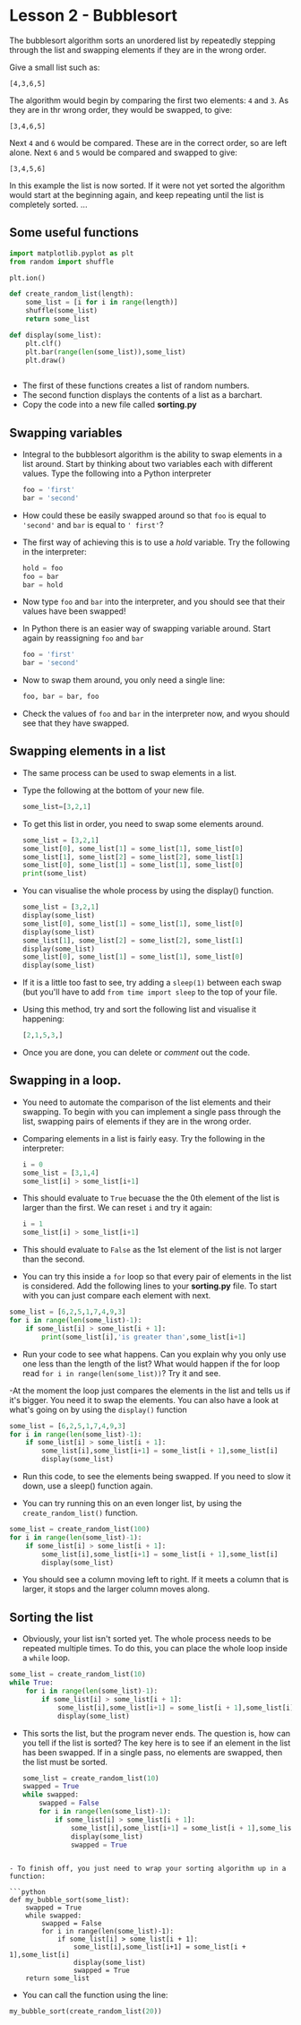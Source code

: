 # Lesson 2 - Bubblesort

The bubblesort algorithm sorts an unordered list by repeatedly stepping through the list and swapping elements if they are in the wrong order.

Give a small list such as:

`[4,3,6,5]`

The algorithm would begin by comparing the first two elements: `4` and `3`. As they are in thr wrong order, they would be swapped, to give:

`[3,4,6,5]`

Next `4` and `6` would be compared. These are in the correct order, so are left alone.
Next `6` and `5` would be compared and swapped to give:

`[3,4,5,6]`

In this example the list is now sorted. If it were not yet sorted the algorithm would start at the beginning again, and keep repeating until the list is completely sorted.
...

## Some useful functions

```python
import matplotlib.pyplot as plt
from random import shuffle

plt.ion()

def create_random_list(length):
    some_list = [i for i in range(length)]
    shuffle(some_list)
	return some_list

def display(some_list):
    plt.clf()
    plt.bar(range(len(some_list)),some_list)
    plt.draw()
    
```
- The first of these functions creates a list of random numbers.
- The second function displays the contents of a list as a barchart.
- Copy the code into a new file called **sorting.py**

## Swapping variables

- Integral to the bubblesort algorithm is the ability to swap elements in a list around.
Start by thinking about two variables each with different values. Type the following into a Python interpreter

	```python
	foo = 'first'
	bar = 'second'
	```

- How could these be easily swapped around so that `foo` is equal to `'second'` and `bar` is equal to `' first'`?

- The first way of achieving this is to use a *hold* variable. Try the following in the interpreter:

	```python
	hold = foo
	foo = bar
	bar = hold
	```

- Now type `foo` and `bar` into the interpreter, and you should see that their values have been swapped!

- In Python there is an easier way of swapping variable around. Start again by reassigning `foo` and `bar`

	```python
	foo = 'first'
	bar = 'second'
	```

- Now to swap them around, you only need a single line:

	```python
	foo, bar = bar, foo
	```

- Check the values of `foo` and `bar` in the interpreter now, and wyou should see that they have swapped.

## Swapping elements in a list

- The same process can be used to swap elements in a list.
- Type the following at the bottom of your new file.

	```python
	some_list=[3,2,1]
	```

- To get this list in order, you need to swap some elements around.

    ```python
	some_list = [3,2,1]
	some_list[0], some_list[1] = some_list[1], some_list[0]
	some_list[1], some_list[2] = some_list[2], some_list[1]
	some_list[0], some_list[1] = some_list[1], some_list[0]
	print(some_list)
	```

- You can visualise the whole process by using the display() function.

	```python
	some_list = [3,2,1]
	display(some_list)
	some_list[0], some_list[1] = some_list[1], some_list[0]
	display(some_list)
	some_list[1], some_list[2] = some_list[2], some_list[1]
	display(some_list)
	some_list[0], some_list[1] = some_list[1], some_list[0]
	display(some_list)
	```
	
- If it is a little too fast to see, try adding a `sleep(1)` between each swap (but you'll have to add `from time import sleep` to the top of your file.
	
- Using this method, try and sort the following list and visualise it happening:

  ```python
  [2,1,5,3,]
  ```
- Once you are done, you can delete or *comment* out the code.

## Swapping in a loop.

- You need to automate the comparison of the list elements and their swapping. To begin with you can implement a single pass through the list, swapping pairs of elements if they are in the wrong order.

- Comparing elements in a list is fairly easy. Try the following in the interpreter:

	```python
	i = 0
	some_list = [3,1,4]
	some_list[i] > some_list[i+1]
	```

- This should evaluate to `True` becuase the the 0th element of the list is larger than the first. We can reset `i` and try it again:

	```python
	i = 1
	some_list[i] > some_list[i+1]
	```

- This should evaluate to `False` as the 1st element of the list is not larger than the second.

- You can try this inside a `for` loop so that every pair of elements in the list is considered. Add the following lines to your **sorting.py** file. To start with you can just compare each element with next.

```python
some_list = [6,2,5,1,7,4,9,3]
for i in range(len(some_list)-1):
    if some_list[i] > some_list[i + 1]:
        print(some_list[i],'is greater than',some_list[i+1]
```

- Run your code to see what happens. Can you explain why you only use one less than the length of the list? What would happen if the for loop read `for i in range(len(some_list))`? Try it and see.

-At the moment the loop just compares the elements in the list and tells us if it's bigger. You need it to swap the elements. You can also have a look at what's going on by using the `display()` function

```python
some_list = [6,2,5,1,7,4,9,3]
for i in range(len(some_list)-1):
    if some_list[i] > some_list[i + 1]:
        some_list[i],some_list[i+1] = some_list[i + 1],some_list[i]
	    display(some_list)
```

- Run this code, to see the elements being swapped. If you need to slow it down, use a sleep() function again.

- You can try running this on an even longer list, by using the `create_random_list()` function.

```python
some_list = create_random_list(100)
for i in range(len(some_list)-1):
    if some_list[i] > some_list[i + 1]:
        some_list[i],some_list[i+1] = some_list[i + 1],some_list[i]
	    display(some_list)

```

- You should see a column moving left to right. If it meets a column that is larger, it stops and the larger column moves along.

## Sorting the list

- Obviously, your list isn't sorted yet. The whole process needs to be repeated multiple times. To do this, you can place the whole loop inside a `while` loop.

```python
some_list = create_random_list(10)
while True:
	for i in range(len(some_list)-1):
		if some_list[i] > some_list[i + 1]:
			some_list[i],some_list[i+1] = some_list[i + 1],some_list[i]
			display(some_list)
```

- This sorts the list, but the program never ends. The question is, how can you tell if the list is sorted? The key here is to see if an element in the list has been swapped. If in a single pass, no elements are swapped, then the list must be sorted.

    ```python
    some_list = create_random_list(10)
    swapped = True
    while swapped:
        swapped = False
        for i in range(len(some_list)-1):
            if some_list[i] > some_list[i + 1]:
                some_list[i],some_list[i+1] = some_list[i + 1],some_list[i]
                display(some_list)
                swapped = True
```

- To finish off, you just need to wrap your sorting algorithm up in a function:

```python
def my_bubble_sort(some_list):
    swapped = True
    while swapped:
        swapped = False
        for i in range(len(some_list)-1):
            if some_list[i] > some_list[i + 1]:
                some_list[i],some_list[i+1] = some_list[i + 1],some_list[i]
                display(some_list)
                swapped = True
    return some_list
```

- You can call the function using the line:

```python
my_bubble_sort(create_random_list(20))
```
